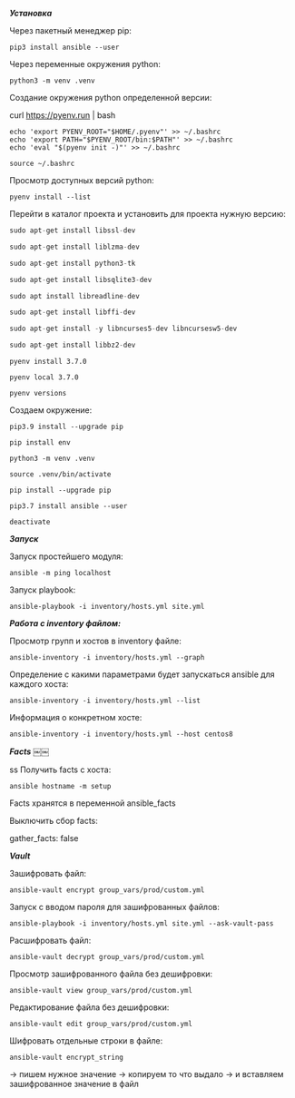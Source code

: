 ***Установка***

Через пакетный менеджер pip:

`pip3 install ansible --user`

Через переменные окружения python:

`python3 -m venv .venv`

Создание окружения python определенной версии:

curl https://pyenv.run | bash

```
echo 'export PYENV_ROOT="$HOME/.pyenv"' >> ~/.bashrc
echo 'export PATH="$PYENV_ROOT/bin:$PATH"' >> ~/.bashrc
echo 'eval "$(pyenv init -)"' >> ~/.bashrc
```

```
source ~/.bashrc
```

Просмотр доступных версий python:

``pyenv install --list``

Перейти в каталог проекта и установить для проекта нужную версию:

```python
sudo apt-get install libssl-dev 
```

```python
sudo apt-get install liblzma-dev
```

```python
sudo apt-get install python3-tk
```

```python
sudo apt-get install libsqlite3-dev
```

```python
sudo apt install libreadline-dev
```

```python
sudo apt-get install libffi-dev
```

```python
sudo apt-get install -y libncurses5-dev libncursesw5-dev
```

```python
sudo apt-get install libbz2-dev
```

``pyenv install 3.7.0``

`pyenv local 3.7.0`

`pyenv versions`

Создаем окружение:

```
pip3.9 install --upgrade pip
```

```
pip install env
```

`python3 -m venv .venv`

`source .venv/bin/activate`

`pip install --upgrade pip`

`pip3.7 install ansible --user`

`deactivate`

***Запуск***

Запуск простейшего модуля:

`ansible -m ping localhost`

Запуск playbook:

`ansible-playbook -i inventory/hosts.yml site.yml`

***Работа с inventory файлом:***

Просмотр групп и хостов в inventory файле:

`ansible-inventory -i inventory/hosts.yml --graph`

Определение с какими параметрами будет запускаться ansible для каждого хоста:

`ansible-inventory -i inventory/hosts.yml --list`

Информация о конкретном хосте:

`ansible-inventory -i inventory/hosts.yml --host centos8`

***Facts***
￼￼

ss
Получить facts с хоста:

`ansible hostname -m setup`

Facts хранятся в переменной ansible_facts

Выключить сбор facts:

gather_facts: false

***Vault***

Зашифровать файл:

`ansible-vault encrypt group_vars/prod/custom.yml`

Запуск с вводом пароля для зашифрованных файлов:

`ansible-playbook -i inventory/hosts.yml site.yml --ask-vault-pass`

Расшифровать файл:

`ansible-vault decrypt group_vars/prod/custom.yml`

Просмотр зашифрованного файла без дешифровки:

`ansible-vault view group_vars/prod/custom.yml`

Редактирование файла без дешифровки:

`ansible-vault edit group_vars/prod/custom.yml`

Шифровать отдельные строки в файле:

`ansible-vault encrypt_string`

-> пишем нужное значение -> копируем то что выдало -> и вставляем зашифрованное значение в файл